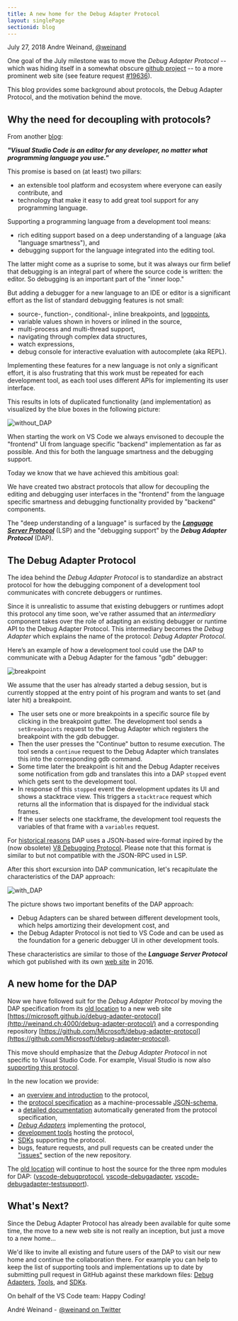 ```yaml
---
title: A new home for the Debug Adapter Protocol
layout: singlePage
sectionid: blog
---
```


July 27, 2018 Andre Weinand, [@weinand](https://twitter.com/weinand)

One goal of the July milestone was to move the _Debug Adapter Protocol_ -- which was hiding itself in a somewhat obscure [github project](https://github.com/Microsoft/vscode-debugadapter-node) -- to a more prominent web site (see feature request [#19636](https://github.com/Microsoft/vscode/issues/19636)).

This blog provides some background about protocols, the Debug Adapter Protocol, and the motivation behind the move.

## Why the need for decoupling with protocols?

From another [blog](https://code.visualstudio.com/blogs/2016/06/27/common-language-protocol):

**_"Visual Studio Code is an editor for any developer, no matter what programming language you use."_**

This promise is based on (at least) two pillars:
- an extensible tool platform and ecosystem where everyone can easily contribute, and
- technology that make it easy to add great tool support for any programming language.

Supporting a programming language from a development tool means:
- rich editing support based on a deep understanding of a language (aka "language smartness"), and
- debugging support for the language integrated into the editing tool.

The latter might come as a suprise to some, but it was always our firm belief that debugging is an integral part of where the source code is written: the editor. So debugging is an important part of the "inner loop."

But adding a debugger for a new language to an IDE or editor is a significant effort as the list of standard debugging features is not small:
- source-, function-, conditional-, inline breakpoints, and [logpoints](https://code.visualstudio.com/blogs/2018/07/12/introducing-logpoints-and-auto-attach),
- variable values shown in hovers or inlined in the source,
- multi-process and multi-thread support,
- navigating through complex data structures,
- watch expressions,
- debug console for interactive evaluation with autocomplete (aka REPL).

Implementing these features for a new language is not only a significant effort, it is also frustrating that this work must be repeated for each development tool, as each tool uses different APIs for implementing its user interface.

This results in lots of duplicated functionality (and implementation) as visualized by the blue boxes in the following picture:

![without_DAP](./img/without-DAP.png)

When starting the work on VS Code we always envisoned to decouple the "frontend" UI from language specific "backend" implementation as far as possible.
And this for both the language smartness and the debugging support.

Today we know that we have achieved this ambitious goal:

We have created two abstract protocols that allow for decoupling the editing and debugging user interfaces in the "frontend" from the language specific smartness and debugging functionality provided by "backend" components.

The "deep understanding of a language" is surfaced by the [**_Language Server Protocol_**](https://microsoft.github.io/language-server-protocol/) (LSP) and the "debugging support" by the **_Debug Adapter Protocol_** (DAP).

## The Debug Adapter Protocol

The idea behind the _Debug Adapter Protocol_ is to standardize an abstract protocol for how the debugging component of a development tool communicates with concrete debuggers or runtimes.

Since it is unrealistic to assume that existing debuggers or runtimes adopt this protocol any time soon,
we've rather assumed that an _intermediary_ component takes over the role of adapting an existing debugger or runtime API to the Debug Adapter Protocol.
This intermediary becomes the _Debug Adapter_ which explains the name of the protocol: _Debug Adapter Protocol_.

Here’s an example of how a development tool could use the DAP to communicate with a Debug Adapter for the famous "gdb" debugger:

![breakpoint](./img/breakpoint.png)

We assume that the user has already started a debug session, but is currently stopped at the entry point of his program and wants to set (and later hit) a breakpoint.

- The user sets one or more breakpoints in a specific source file by clicking in the breakpoint gutter. The development tool sends a `setBreakpoints` request to the Debug Adapter which registers the breakpoint with the gdb debugger.
- Then the user presses the "Continue" button to resume execution. The tool sends a `continue` request to the Debug Adapter which translates this into the corresponding gdb command.
- Some time later the breakpoint is hit and the Debug Adapter receives some notification from gdb and translates this into a DAP `stopped` event which gets sent to the development tool.
- In response of this `stopped` event the development updates its UI and shows a stacktrace view. This triggers a `stacktrace` request which returns all the information that is dispayed for the individual stack frames.
- If the user selects one stackframe, the development tool requests the variables of that frame with a `variables` request.

For [historical reasons](https://github.com/Microsoft/vscode-debugadapter-node/issues/58) DAP uses a JSON-based wire-format inpired by the (now obsolete) [V8 Debugging Protocol](https://github.com/dtretyakov/node-tools/wiki/Debugging-Protocol). Please note that this format is similar to but not compatible with the JSON-RPC used in LSP.

After this short excursion into DAP communication, let's recapitulate the characteristics of the DAP approach:

![with_DAP](./img/with-DAP.png)

The picture shows two important benefits of the DAP approach:
- Debug Adapters can be shared between different development tools, which helps amortizing their development cost, and
- the Debug Adapter Protocol is not tied to VS Code and can be used as the foundation for a generic debugger UI in other development tools.

These characteristics are similar to those of the **_Language Server Protocol_** which got published with its own [web site](https://microsoft.github.io/language-server-protocol/) in 2016.

## A new home for the DAP

Now we have followed suit for the _Debug Adapter Protocol_ by moving the DAP specification from its [old location](https://github.com/Microsoft/vscode-debugadapter-node) to a new web site [https://microsoft.github.io/debug-adapter-protocol](http://weinand.ch:4000/debug-adapter-protocol/) and a corresponding repository [https://github.com/Microsoft/debug-adapter-protocol](https://github.com/Microsoft/debug-adapter-protocol).

This move should emphasize that the _Debug Adapter Protocol_ in not specific to Visual Studio Code.
For example, Visual Studio is now also [supporting this protocol](https://blogs.msdn.microsoft.com/visualstudio/2018/03/26/adding-support-for-debug-adapters-to-visual-studio-ide/).

In the new location we provide:
- an [overview and introduction](./overview) to the protocol,
- the [protocol specification](./debugAdapterProtocol.json) as a machine-processable [JSON-schema](http://json-schema.org),
- a [detailed documentation](./specification) automatically generated from the protocol specification,
- [_Debug Adapters_](./implementors/adapters/) implementing the protocol,
- [development tools](./implementors/tools/) hosting the protocol,
- [SDKs](./implementors/sdks/) supporting the protocol.
- bugs, feature requests, and pull requests can be created under the ["issues"](https://github.com/Microsoft/debug-adapter-protocol/issues) section of the new repository.

The [old location](https://github.com/Microsoft/vscode-debugadapter-node) will continue to host the source for the three npm modules for DAP: ([vscode-debugprotocol](https://www.npmjs.com/package/vscode-debugprotocol), [vscode-debugadapter](https://www.npmjs.com/package/vscode-debugadapter), [vscode-debugadapter-testsupport](https://www.npmjs.com/package/vscode-debugadapter-testsupport)).

## What's Next?

Since the Debug Adapter Protocol has already been available for quite some time,
the move to a new web site is not really an inception, but just a move to a new home...

We'd like to invite all existing and future users of the DAP to visit our new home and continue the collaboration there.
For example you can help to keep the list of supporting tools and implementations up to date by submitting pull request in GitHub against these markdown files:
[Debug Adapters](https://github.com/Microsoft/debug-adapter-protocol/blob/gh-pages/_implementors/adapters.md),
[Tools](https://github.com/Microsoft/debug-adapter-protocol/blob/gh-pages/_implementors/tools.md), and
[SDKs](https://github.com/Microsoft/debug-adapter-protocol/blob/gh-pages/_implementors/sdks.md).

On behalf of the VS Code team: Happy Coding!

André Weinand -  [@weinand on Twitter](https://twitter.com/weinand)